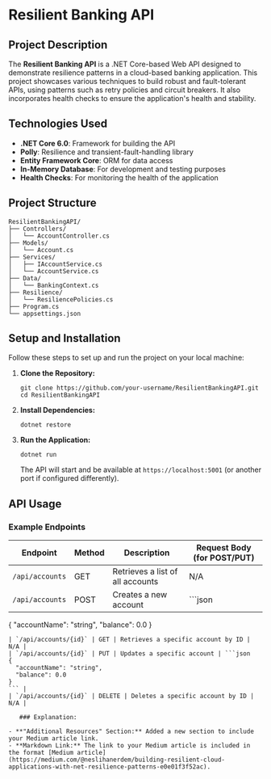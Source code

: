 # Resilient Banking API

## Project Description

The **Resilient Banking API** is a .NET Core-based Web API designed to demonstrate resilience patterns in a cloud-based banking application. This project showcases various techniques to build robust and fault-tolerant APIs, using patterns such as retry policies and circuit breakers. It also incorporates health checks to ensure the application's health and stability.

## Technologies Used

- **.NET Core 6.0**: Framework for building the API
- **Polly**: Resilience and transient-fault-handling library
- **Entity Framework Core**: ORM for data access
- **In-Memory Database**: For development and testing purposes
- **Health Checks**: For monitoring the health of the application

## Project Structure

```
ResilientBankingAPI/
├── Controllers/
│   └── AccountController.cs
├── Models/
│   └── Account.cs
├── Services/
│   ├── IAccountService.cs
│   └── AccountService.cs
├── Data/
│   └── BankingContext.cs
├── Resilience/
│   └── ResiliencePolicies.cs
├── Program.cs
└── appsettings.json
```

## Setup and Installation

Follow these steps to set up and run the project on your local machine:

1. **Clone the Repository:**

   ```
   git clone https://github.com/your-username/ResilientBankingAPI.git
   cd ResilientBankingAPI
   ```

2. **Install Dependencies:**

   ```
   dotnet restore
   ```

3. **Run the Application:**

   ```
   dotnet run
   ```

   The API will start and be available at `https://localhost:5001` (or another port if configured differently).

## API Usage

### Example Endpoints

| Endpoint | Method | Description | Request Body (for POST/PUT) |
|----------|--------|-------------|----------------------------|
| `/api/accounts` | GET | Retrieves a list of all accounts | N/A |
| `/api/accounts` | POST | Creates a new account | ```json
{
  "accountName": "string",
  "balance": 0.0
}
``` |
| `/api/accounts/{id}` | GET | Retrieves a specific account by ID | N/A |
| `/api/accounts/{id}` | PUT | Updates a specific account | ```json
{
  "accountName": "string",
  "balance": 0.0
}
``` |
| `/api/accounts/{id}` | DELETE | Deletes a specific account by ID | N/A |

   ### Explanation:

- **"Additional Resources" Section:** Added a new section to include your Medium article link.
- **Markdown Link:** The link to your Medium article is included in the format [Medium article](https://medium.com/@neslihanerdem/building-resilient-cloud-applications-with-net-resilience-patterns-e0e01f3f52ac).


